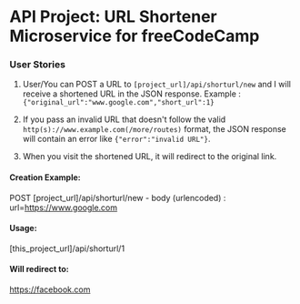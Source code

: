 # API Project: URL Shortener Microservice for freeCodeCamp


### User Stories

1. User/You can POST a URL to `[project_url]/api/shorturl/new` and I will receive a shortened URL in the JSON response. Example : `{"original_url":"www.google.com","short_url":1}`

2. If you pass an invalid URL that doesn't follow the valid `http(s)://www.example.com(/more/routes)` format, the JSON response will contain an error like `{"error":"invalid URL"}`.

3. When you visit the shortened URL, it will redirect to the original link.


#### Creation Example:

POST [project_url]/api/shorturl/new - body (urlencoded) :  url=https://www.google.com

#### Usage:

[this_project_url]/api/shorturl/1

#### Will redirect to:

https://facebook.com
